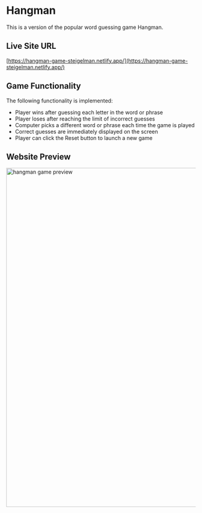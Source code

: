 # Hangman

This is a version of the popular word guessing game Hangman. 

## Live Site URL
[https://hangman-game-steigelman.netlify.app/](https://hangman-game-steigelman.netlify.app/)

## Game Functionality

The following functionality is implemented:

* Player wins after guessing each letter in the word or phrase
* Player loses after reaching the limit of incorrect guesses
* Computer picks a different word or phrase each time the game is played
* Correct guesses are immediately displayed on the screen
* Player can click the Reset button to launch a new game

## Website Preview
<img width="900" alt="hangman game preview" src="https://user-images.githubusercontent.com/65603938/180842346-5427e31a-39d8-4a8a-93cc-d560c95a3f79.png">
